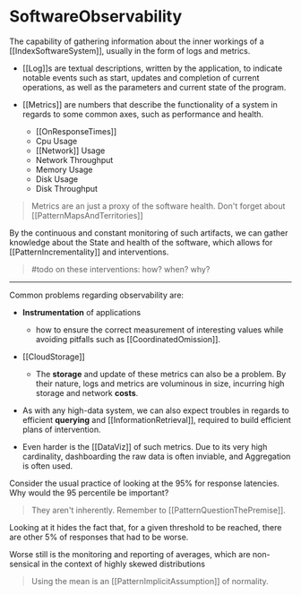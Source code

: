 # SoftwareObservability

The capability of gathering information about the inner workings of a [[IndexSoftwareSystem]], usually in the form of logs and metrics.

* [[Log]]s are textual descriptions, written by the application, to indicate notable events such as start, updates and completion of current operations, as well as the parameters and current state of the program.

* [[Metrics]] are numbers that describe the functionality of a system in regards to some common axes, such as performance and health.
  * [[OnResponseTimes]]
  * Cpu Usage
  * [[Network]] Usage
  * Network Throughput
  * Memory Usage
  * Disk Usage
  * Disk Throughput

> Metrics are an just a proxy of the software health. Don't forget about [[PatternMapsAndTerritories]]

By the continuous and constant monitoring of such artifacts, we can gather knowledge about the State and health of the software, which allows for [[PatternIncrementality]] and interventions.

> #todo on these interventions: how? when? why?

___

Common problems regarding observability are:

* __Instrumentation__ of applications
  * how to ensure the correct measurement of interesting values while avoiding pitfalls such as [[CoordinatedOmission]].

* [[CloudStorage]]
  * The __storage__ and update of these metrics can also be a problem. By their nature, logs and metrics are voluminous in size, incurring high storage and network __costs__.

* As with any high-data system, we can also expect troubles in regards to efficient __querying__ and [[InformationRetrieval]], required to build efficient plans of intervention.

* Even harder is the [[DataViz]] of such metrics. Due to its very high cardinality, dashboarding the raw data is often inviable, and Aggregation is often used.
  
Consider the usual practice of looking at the 95% for response latencies. Why would the 95 percentile be important?
> They aren't inherently. Remember to  [[PatternQuestionThePremise]].

Looking at it hides the fact that, for a given threshold to be reached, there are other 5% of responses that had to be worse.

Worse still is the monitoring and reporting of averages, which are non-sensical in the context of highly skewed distributions

>Using the mean is an [[PatternImplicitAssumption]] of normality.
